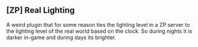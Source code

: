 ## [ZP] Real Lighting

A weird plugin that for some reason ties the lighting level in a ZP server to the lighting level of the real world based on the clock. So during nights it is darker in-game and during days its brighter.